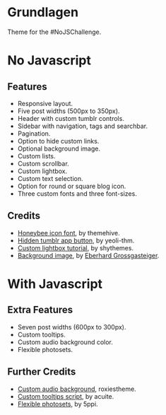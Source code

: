 # Grundlagen
Theme for the #NoJSChallenge.

<h1>No Javascript</h1>
<h2>Features</h2>
<ul>
<li>Responsive layout.</li>
<li>Five post widths (500px to 350px).</li>
<li>Header with custom tumblr controls.</li>
<li>Sidebar with navigation, tags and searchbar.</li>
<li>Pagination.</li>
<li>Option to hide custom links.</li>
<li>Optional background image.</li>
<li>Custom lists.</li>
<li>Custom scrollbar.</li>
<li>Custom lightbox.</li>
<li>Custom text selection.</li>
<li>Option for round or square blog icon.</li>
<li>Three custom fonts and three font-sizes.</li>
</ul>
<h2>Credits</h2>
<ul>
<li><a href="http://themehive.co/honeybee#_=_" title="Honeybee icon font | by themehive" target="_blank">Honeybee icon font</a>, by themehive.</li>
<li><a href="https://yeolithm.com/post/172903772712/tutorial-removing-tumblr-app-button-on-mobile" title="Hidden tumblr app button | by yeoli-thm" target="_blank">Hidden tumblr app button</a>, by yeoli-thm.</li>
<li><a href="http://shythemes.tumblr.com/post/110957903628/tutorial-customizing-the-lightbox" title="Custom Lightbox Tutorial | by shythemes" target="_blank">Custom lightbox tutorial</a>, by shythemes.</li>
<li><a href="https://github.com/Spacetchi/tumblr-flexible-photoset/blob/master/README.md" title="Flexible Photosets | by 5ppi" target="_blank">Background image</a>, by <a href="https://unsplash.com/@eberhardgross" title="Eberhard Grossgasteiger on unsplash" target="_blank">Eberhard Grossgasteiger</a>.</li>
</ul>
<h1>With Javascript</h1>
<h2>Extra Features</h2>
<ul>
<li>Seven post widths (600px to 300px).</li>
<li>Custom tooltips.</li>
<li>Custom audio background color.</li>
<li>Flexible photosets.</li>
</ul>
<h2>Further Credits</h2>
<ul>
<li><a href="http://roxiestheme.tumblr.com/post/158812662057/tutorial-change-the-color-of-tumblrs-new-audio" title="Custom audio background | by roxiestheme" target="_blank">Custom audio background</a>, roxiestheme.</li>
<li><a href="http://acuite.tumblr.com/post/53152126640/tutorial-tooltips" title="Custom Tooltips | by acuite" target="_blank">Custom tooltips script</a>, by acuite.</li>
<li><a href="https://github.com/Spacetchi/tumblr-flexible-photoset/blob/master/README.md" title="Flexible Photosets | by 5ppi" target="_blank">Flexible photosets</a>, by 5ppi.</li>
</ul>
